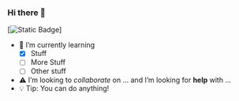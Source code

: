 ### Hi there 👋
[![Static Badge](https://img.shields.io/badge/Mr_Rilett-Henderson-Blue:badgeContent)]

- :memo: I’m currently learning
  - [x] Stuff
  - [ ] More Stuff
  - [ ] Other stuff
- :warning: I’m looking to *collaborate* on ... and I’m looking for **help** with ...
- :bulb: Tip: You can do anything!
